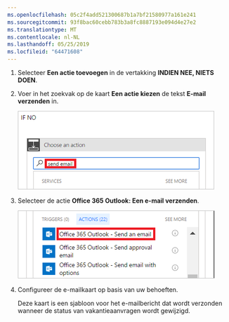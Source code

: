 ```yaml
---
ms.openlocfilehash: 05c2f4add521300687b1a7bf21580977a161e241
ms.sourcegitcommit: 93f8bac60cebb783b3a8fc8887193e094d4e27e2
ms.translationtype: MT
ms.contentlocale: nl-NL
ms.lasthandoff: 05/25/2019
ms.locfileid: "64471608"
---
```

1. Selecteer **Een actie toevoegen** in de vertakking **INDIEN NEE, NIETS DOEN**.
2. Voer in het zoekvak op de kaart **Een actie kiezen** de tekst **E-mail verzenden** in.
   
    ![zoeken naar e-mailactie](media/modern-approvals/search-send-email-no.png)
3. Selecteer de actie **Office 365 Outlook: Een e-mail verzenden**.
   
    ![de actie voor e-mail verzenden selecteren](media/modern-approvals/select-send-email-no.png)
4. Configureer de e-mailkaart op basis van uw behoeften.
   
     Deze kaart is een sjabloon voor het e-mailbericht dat wordt verzonden wanneer de status van vakantieaanvragen wordt gewijzigd.

